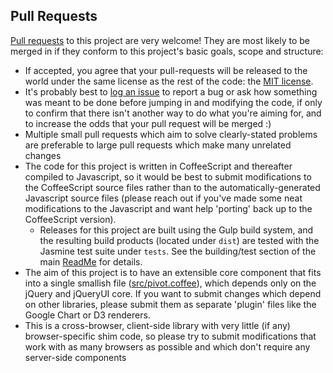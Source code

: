 ## Pull Requests

[Pull requests](https://help.github.com/articles/using-pull-requests) to this project are very welcome! They are most likely to be merged in if they conform to this project's basic goals, scope and structure:

* If accepted, you agree that your pull-requests will be released to the world under the same license as the rest of the code: the [MIT license](LICENSE.md).
* It's probably best to [log an issue](https://github.com/nicolaskruchten/pivottable/issues/new) to report a bug or ask how something was meant to be done before jumping in and modifying the code, if only to confirm that there isn't another way to do what you're aiming for, and to increase the odds that your pull request will be merged :)
* Multiple small pull requests which aim to solve clearly-stated problems are preferable to large pull requests which make many unrelated changes
* The code for this project is written in CoffeeScript and thereafter compiled to Javascript, so it would be best to submit modifications to the CoffeeScript source files rather than to the automatically-generated Javascript source files (please reach out if you've made some neat modifications to the Javascript and want help 'porting' back up to the CoffeeScript version).
  * Releases for this project are built using the Gulp build system, and the resulting build products (located under `dist`) are tested with the Jasmine test suite under `tests`. See the building/test section of the main [ReadMe](https://github.com/nicolaskruchten/pivottable/blob/master/ReadMe.md) for details.
* The aim of this project is to have an extensible core component that fits into a single smallish file ([src/pivot.coffee](https://github.com/nicolaskruchten/pivottable/blob/master/pivot.coffee)), which depends only on the jQuery and jQueryUI core. If you want to submit changes which depend on other libraries, please submit them as separate 'plugin' files like the Google Chart or D3 renderers.
* This is a cross-browser, client-side library with very little (if any) browser-specific shim code, so please try to submit modifications that work with as many browsers as possible and which don't require any server-side components
